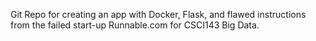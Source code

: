 Git Repo for creating an app with Docker, Flask, and flawed instructions from the failed start-up Runnable.com for CSCI143 Big Data.
